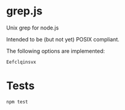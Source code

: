 # grep.js

Unix grep for node.js

Intended to be (but not yet) POSIX compliant.

The following options are implemented:

    Eefclqinsvx

# Tests

    npm test


